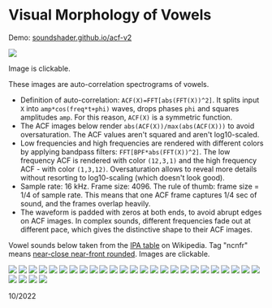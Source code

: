 # Visual Morphology of Vowels

Demo: [soundshader.github.io/acf-v2](https://soundshader.github.io/acf-v2/demo)

[![](img/xs.jpg)](img/xl.jpg)

Image is clickable.

These images are auto-correlation spectrograms of vowels.

- Definition of auto-correlation: `ACF(X)=FFT[abs(FFT(X))^2]`. It splits input `X` into `amp*cos(freq*t+phi)` waves, drops phases `phi` and squares amplitudes `amp`. For this reason, `ACF(X)` is a symmetric function.
- The ACF images below render `abs(ACF(X))/max(abs(ACF(X)))` to avoid oversaturation. The ACF values aren't squared and aren't log10-scaled.
- Low frequencies and high frequencies are rendered with different colors by applying bandpass filters: `FFT[BPF*abs(FFT(X))^2]`. The low frequency ACF is rendered with color `(12,3,1)` and the high frequency ACF - with color `(1,3,12)`. Oversaturation allows to reveal more details without resorting to log10-scaling (which doesn't look good).
- Sample rate: 16 kHz. Frame size: 4096. The rule of thumb: frame size = 1/4 of sample rate. This means that one ACF frame captures 1/4 sec of sound, and the frames overlap heavily.
- The waveform is padded with zeros at both ends, to avoid abrupt edges on ACF images. In complex sounds, different frequencies fade out at different pace, which gives the distinctive shape to their ACF images.

Vowel sounds below taken from the [IPA table](https://en.wikipedia.org/wiki/Vowel) on Wikipedia. Tag "ncnfr" means [near-close near-front rounded](https://en.wikipedia.org/wiki/Near-close_near-front_rounded_vowel). Images are clickable.

[![](img/xs/cbr.jpg)](img/xl/cbr.jpg) [![](img/xs/cbu.jpg)](img/xl/cbu.jpg) [![](img/xs/ccr.jpg)](img/xl/ccr.jpg) [![](img/xs/ccu.jpg)](img/xl/ccu.jpg) [![](img/xs/cfr.jpg)](img/xl/cfr.jpg) [![](img/xs/cfu.jpg)](img/xl/cfu.jpg) [![](img/xs/cmbr.jpg)](img/xl/cmbr.jpg) [![](img/xs/cmbu.jpg)](img/xl/cmbu.jpg) [![](img/xs/cmcr.jpg)](img/xl/cmcr.jpg) [![](img/xs/cmcu.jpg)](img/xl/cmcu.jpg) [![](img/xs/cmfr.jpg)](img/xl/cmfr.jpg) [![](img/xs/cmfu.jpg)](img/xl/cmfu.jpg) [![](img/xs/mcv.jpg)](img/xl/mcv.jpg) [![](img/xs/ncnbr.jpg)](img/xl/ncnbr.jpg) [![](img/xs/ncnfr.jpg)](img/xl/ncnfr.jpg) [![](img/xs/ncnfu.jpg)](img/xl/ncnfu.jpg) [![](img/xs/nocu.jpg)](img/xl/nocu.jpg) [![](img/xs/nofu.jpg)](img/xl/nofu.jpg) [![](img/xs/obu.jpg)](img/xl/obu.jpg) [![](img/xs/ocu.jpg)](img/xl/ocu.jpg) [![](img/xs/ofr.jpg)](img/xl/ofr.jpg) [![](img/xs/omcr.jpg)](img/xl/omcr.jpg) [![](img/xs/omcu.jpg)](img/xl/omcu.jpg) [![](img/xs/omfr.jpg)](img/xl/omfr.jpg) [![](img/xs/omfu.jpg)](img/xl/omfu.jpg) [![](img/xs/probr.jpg)](img/xl/probr.jpg) [![](img/xs/profu.jpg)](img/xl/profu.jpg) [![](img/xs/prombr.jpg)](img/xl/prombr.jpg) [![](img/xs/prombu.jpg)](img/xl/prombu.jpg) 



10/2022
